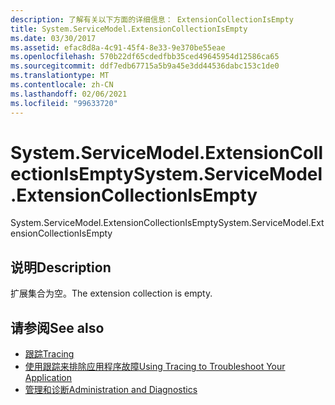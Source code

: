 ```yaml
---
description: 了解有关以下方面的详细信息： ExtensionCollectionIsEmpty
title: System.ServiceModel.ExtensionCollectionIsEmpty
ms.date: 03/30/2017
ms.assetid: efac8d8a-4c91-45f4-8e33-9e370be55eae
ms.openlocfilehash: 570b22df65cdedfbb35ced49645954d12586ca65
ms.sourcegitcommit: ddf7edb67715a5b9a45e3dd44536dabc153c1de0
ms.translationtype: MT
ms.contentlocale: zh-CN
ms.lasthandoff: 02/06/2021
ms.locfileid: "99633720"
---
```

# <a name="systemservicemodelextensioncollectionisempty"></a><span data-ttu-id="b8922-103">System.ServiceModel.ExtensionCollectionIsEmpty</span><span class="sxs-lookup"><span data-stu-id="b8922-103">System.ServiceModel.ExtensionCollectionIsEmpty</span></span>

<span data-ttu-id="b8922-104">System.ServiceModel.ExtensionCollectionIsEmpty</span><span class="sxs-lookup"><span data-stu-id="b8922-104">System.ServiceModel.ExtensionCollectionIsEmpty</span></span>  
  
## <a name="description"></a><span data-ttu-id="b8922-105">说明</span><span class="sxs-lookup"><span data-stu-id="b8922-105">Description</span></span>  

 <span data-ttu-id="b8922-106">扩展集合为空。</span><span class="sxs-lookup"><span data-stu-id="b8922-106">The extension collection is empty.</span></span>  
  
## <a name="see-also"></a><span data-ttu-id="b8922-107">请参阅</span><span class="sxs-lookup"><span data-stu-id="b8922-107">See also</span></span>

- [<span data-ttu-id="b8922-108">跟踪</span><span class="sxs-lookup"><span data-stu-id="b8922-108">Tracing</span></span>](index.md)
- [<span data-ttu-id="b8922-109">使用跟踪来排除应用程序故障</span><span class="sxs-lookup"><span data-stu-id="b8922-109">Using Tracing to Troubleshoot Your Application</span></span>](using-tracing-to-troubleshoot-your-application.md)
- [<span data-ttu-id="b8922-110">管理和诊断</span><span class="sxs-lookup"><span data-stu-id="b8922-110">Administration and Diagnostics</span></span>](../index.md)
